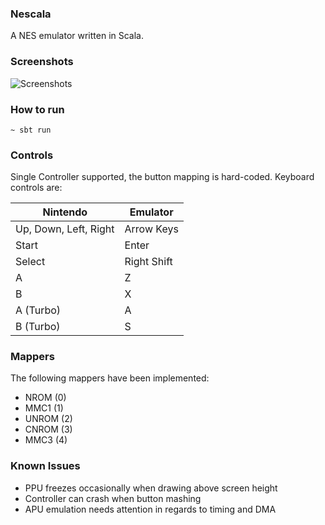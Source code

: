 ### Nescala

A NES emulator written in Scala.

### Screenshots

![Screenshots](http://i.imgur.com/PiG6XCD.jpg)

### How to run

    ~ sbt run 

### Controls

Single Controller supported, the button mapping is hard-coded.
Keyboard controls are:

| Nintendo              | Emulator    |
| --------------------- | ----------- |
| Up, Down, Left, Right | Arrow Keys  |
| Start                 | Enter       |
| Select                | Right Shift |
| A                     | Z           |
| B                     | X           |
| A (Turbo)             | A           |
| B (Turbo)             | S           |

### Mappers

The following mappers have been implemented:

* NROM (0)
* MMC1 (1)
* UNROM (2)
* CNROM (3)
* MMC3 (4)

### Known Issues

* PPU freezes occasionally when drawing above screen height
* Controller can crash when button mashing
* APU emulation needs attention in regards to timing and DMA 
